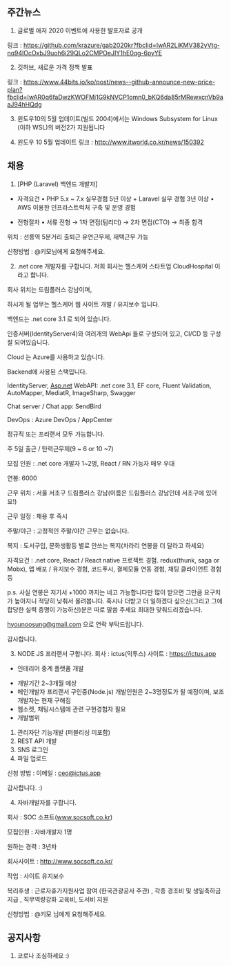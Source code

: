 ## 주간뉴스

1)  글로벌 애저 2020 이벤트에 사용한 발표자료 공개

링크 : https://github.com/krazure/gab2020kr?fbclid=IwAR2LiKMV382yVtg-nq94lOcOxbJ9uoh6i29QLo2CMPOeJIY1hE0qg-6pyYE


2) 깃허브, 새로운 가격 정책 발표

링크 : https://www.44bits.io/ko/post/news--github-announce-new-price-plan?fbclid=IwAR0q6faDwzKWOFMj1G9kNVCP1omn0_bKQ6da85rMRewxcnVb9aaJ94hHQdg

3) 윈도우10의 5월 업데이트(빌드 2004)에서는 Windows Subsystem for Linux (이하 WSL)의 버전2가 지원됩니다

4) 윈도우 10 5월 업데이트
링크 : http://www.itworld.co.kr/news/150392

## 채용

1) [PHP (Laravel) 백엔드 개발자]

- 자격요건
• PHP 5.x ~ 7.x 실무경험 5년 이상 + Laravel 실무 경험 3년 이상
• AWS 이용한 인프라스트럭처 구축 및 운영 경험

- 전형절차 
•  서류 전형 → 1차 면접(팀리더)  → 2차 면접(CTO) → 최종 합격

위치 : 선릉역 5분거리 
출퇴근 유연근무제, 재택근무 가능

신청방법 : @키모님에게 요청해주세요.

2) .net core 개발자를 구합니다.
저희 회사는 헬스케어 스타트업 CloudHospital 이라고 합니다.

회사 위치는 드림플러스 강남이며,

하시게 될 업무는 헬스케어 웹 사이트 개발 / 유지보수 입니다.

백엔드는 .net core 3.1 로 되어 있습니다.

인증서버(IdentityServer4)와 여러개의 WebApi 들로 구성되어 있고, CI/CD 등 구성 잘 되어있습니다.

Cloud 는 Azure를 사용하고 있습니다.

Backend에 사용된 스택입니다.

IdentityServer, [Asp.net](http://asp.net/) WebAPI: .net core 3.1, EF core, Fluent Validation, AutoMapper, MediatR, ImageSharp, Swagger

Chat server / Chat app: SendBird

DevOps : Azure DevOps / AppCenter

정규직 또는 프리랜서 모두 가능합니다.

주 5일 출근 / 탄력근무제(9 ~ 6 or 10 ~7)

모집 인원 : .net core 개발자 1~2명, React / RN 가능자 매우 우대

연봉: 6000

근무 위치 : 서울 서초구 드림플러스 강남(이름은 드림플러스 강남인데 서초구에 있어요!)

근무 일정 : 채용 후 즉시

주말/야근 : 고정적인 주말/야간 근무는 없습니다.

복지 : 도서구입, 문화생활등 별로 안쓰는 복지(차라리 연봉을 더 달라고 하세요)

자격요건 : .net core, React / React native 프로젝트 경험. redux(thunk, saga or Mobx), 앱 배포 / 유지보수 경험, 코드푸시, 결제모듈 연동 경험, 채팅 클라이언트 경험 등

p.s. 사실 연봉은 저기서 +1000 까지는 네고 가능합니다만 많이 받으면 그만큼 요구치가 높아지니 적당히 낮춰서 올려봅니다. 혹시나 더받고 더 일하겠다 싶으신(그리고 그에 합당한 실력 증명이 가능하신)분은 따로 말씀 주세요 최대한 맞춰드리겠습니다.

hyounoosung@gmail.com 으로 연락 부탁드립니다.

감사합니다.

3) NODE JS 프리랜서 구합니다.
회사 : ictus(익투스)
사이트 : https://ictus.app
* 인테리어 중계 플랫폼 개발
- 개발기간 2~3개월 예상
- 메인개발자 프리랜서 구인중(Node.js)
  개발인원은 2~3명정도가 될 예정이며,
  보조개발자는 현재 구해짐
- 웹소켓, 채팅시스템에 관련 구현경험자 필요
- 개발범위
1. 관리자단 기능개발 (퍼블리싱 미포함)
2. REST API 개발
3. SNS 로그인
4. 파일 업로드 

신청 방법 : 이메일 : ceo@ictus.app

감사합니다. :)

4) 자바개발자를 구합니다.

회사 : SOC 소프트(www.socsoft.co.kr)

모집인원 : 자바개발자 1명 

원하는 경력 : 3년차 

회사사이트 : http://www.socsoft.co.kr/

작업 : 사이트 유지보수 

복리후생 : 근로자휴가지원사업 참여 (한국관광공사 주관) , 각종 경조비 및 생일축하금 지급 , 직무역량강화 교육비, 도서비 지원

신청방법 : @키모 님에게 요청해주세요.

## 공지사항

1) 코로나 조심하세요 :)
